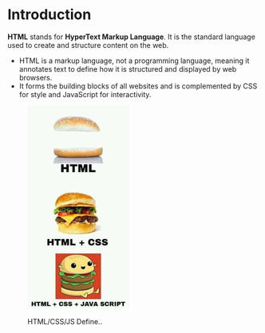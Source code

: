 # Introduction

**HTML** stands for **HyperText Markup Language**. It is the standard language used to create and structure content on the web.

* HTML is a markup language, not a programming language, meaning it annotates text to define how it is structured and displayed by web browsers.
* It forms the building blocks of all websites and is complemented by CSS for style and JavaScript for interactivity.

<figure><img src="../.gitbook/assets/image (1) (1) (1) (1) (1) (1).png" alt="" width="204"><figcaption><p>HTML/CSS/JS Define..</p></figcaption></figure>

